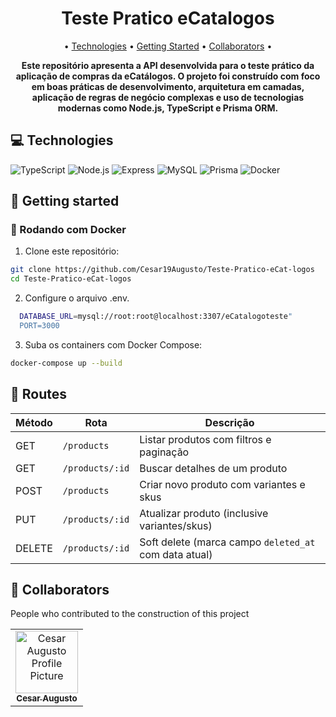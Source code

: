
<h1 align="center" style="font-weight: bold;">Teste Pratico eCatalogos</h1>

<p align="center">
 • <a href="#tech">Technologies</a> • 
 <a href="#started">Getting Started</a> • 
 <a href="#colab">Collaborators</a> •
</p>

<p align="center">
    <b>Este repositório apresenta a API desenvolvida para o teste prático da aplicação de compras da eCatálogos. O projeto foi construído com foco em boas práticas de desenvolvimento, arquitetura em camadas, aplicação de regras de negócio complexas e uso de tecnologias modernas como Node.js, TypeScript e Prisma ORM.</b>
</p>
<!--
<p align="center">
     <a href="https://teste-pratico-tropa-digital.vercel.app/login">📱 Visit this Project</a>
</p>
-->
<!--
<h2 id="layout">🎨 Layout</h2>
<p align="center"> 
    <img src="../.github/example.png" alt="Image Example" width="400px">
    <img src="../.github/example.png" alt="Image Example" width="400px">
</p>
-->

<h2 id="technologies">💻 Technologies</h2>

![TypeScript](https://img.shields.io/badge/typescript-%23007ACC.svg?style=for-the-badge&logo=typescript&logoColor=white)
![Node.js](https://img.shields.io/badge/node.js-%2343853D.svg?style=for-the-badge&logo=node.js&logoColor=white)
![Express](https://img.shields.io/badge/express.js-%23404d59.svg?style=for-the-badge&logo=express&logoColor=white)
![MySQL](https://img.shields.io/badge/mysql-%2300f.svg?style=for-the-badge&logo=mysql&logoColor=white)
![Prisma](https://img.shields.io/badge/prisma-%23000000.svg?style=for-the-badge&logo=prisma&logoColor=white)
![Docker](https://img.shields.io/badge/docker-%230db7ed.svg?style=for-the-badge&logo=docker&logoColor=white)

<h2 id="started">🚀 Getting started</h2>

### 🧪 Rodando com Docker

1. Clone este repositório:
```bash
git clone https://github.com/Cesar19Augusto/Teste-Pratico-eCat-logos
cd Teste-Pratico-eCat-logos
```
2. Configure o arquivo .env.
 ```bash
   DATABASE_URL=mysql://root:root@localhost:3307/eCatalogoteste"
   PORT=3000
```
3. Suba os containers com Docker Compose:
```bash
docker-compose up --build
```
<h2 id="routes">📌 Routes</h2>

| Método | Rota            | Descrição                                             |
| ------ | --------------- | ----------------------------------------------------- |
| GET    | `/products`     | Listar produtos com filtros e paginação               |
| GET    | `/products/:id` | Buscar detalhes de um produto                         |
| POST   | `/products`     | Criar novo produto com variantes e skus               |
| PUT    | `/products/:id` | Atualizar produto (inclusive variantes/skus)          |
| DELETE | `/products/:id` | Soft delete (marca campo `deleted_at` com data atual) |

<h2 id="colab">🤝 Collaborators</h2>

People who contributed to the construction of this project

<table>
  <tr>
    <td align="center">
      <a href="https://www.linkedin.com/in/cesaraugusto875/">
        <img src="https://avatars.githubusercontent.com/u/79229452?s=400&u=76bc95ac47e156acc7c339a7c3f981211c259df5&v=4;" width="100px;" alt="Cesar Augusto Profile Picture"/><br>
        <sub>
          <b>Cesar Augusto</b>
        </sub>
      </a>
    </td>
  </tr>
</table>

